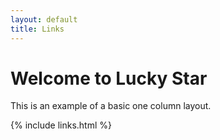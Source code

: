```yaml
---
layout: default
title: Links
---
```


<h1>Welcome to Lucky Star</h1>
<p>This is an example of a basic one column layout.</p>

{% include links.html %}